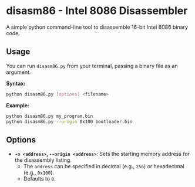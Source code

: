 # disasm86 - Intel 8086 Disassembler

A simple python command-line tool to disassemble 16-bit Intel 8086 binary code.

## Usage

You can run `disasm86.py` from your terminal, passing a binary file as an argument.

**Syntax:**

```bash
python disasm86.py [options] <filename>
```

**Example:**

```bash
python disasm86.py my_program.bin
python disasm86.py --origin 0x100 bootloader.bin
```

## Options

*   **`-o <address>`, `--origin <address>`**: Sets the starting memory address for the disassembly listing.
    *   The `address` can be specified in decimal (e.g., `256`) or hexadecimal (e.g., `0x100`).
    *   Defaults to `0`.